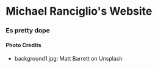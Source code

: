 # Michael Ranciglio's Website
### Es pretty dope

#### Photo Credits
* background1.jpg: Matt Barrett on Unsplash

